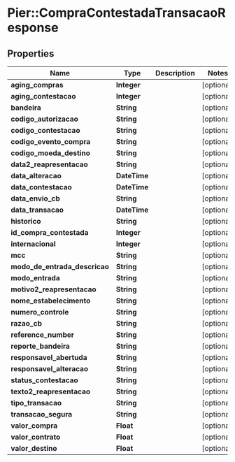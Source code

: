 # Pier::CompraContestadaTransacaoResponse

## Properties
Name | Type | Description | Notes
------------ | ------------- | ------------- | -------------
**aging_compras** | **Integer** |  | [optional] 
**aging_contestacao** | **Integer** |  | [optional] 
**bandeira** | **String** |  | [optional] 
**codigo_autorizacao** | **String** |  | [optional] 
**codigo_contestacao** | **String** |  | [optional] 
**codigo_evento_compra** | **String** |  | [optional] 
**codigo_moeda_destino** | **String** |  | [optional] 
**data2_reapresentacao** | **String** |  | [optional] 
**data_alteracao** | **DateTime** |  | [optional] 
**data_contestacao** | **DateTime** |  | [optional] 
**data_envio_cb** | **String** |  | [optional] 
**data_transacao** | **DateTime** |  | [optional] 
**historico** | **String** |  | [optional] 
**id_compra_contestada** | **Integer** |  | [optional] 
**internacional** | **Integer** |  | [optional] 
**mcc** | **String** |  | [optional] 
**modo_de_entrada_descricao** | **String** |  | [optional] 
**modo_entrada** | **String** |  | [optional] 
**motivo2_reapresentacao** | **String** |  | [optional] 
**nome_estabelecimento** | **String** |  | [optional] 
**numero_controle** | **String** |  | [optional] 
**razao_cb** | **String** |  | [optional] 
**reference_number** | **String** |  | [optional] 
**reporte_bandeira** | **String** |  | [optional] 
**responsavel_abertuda** | **String** |  | [optional] 
**responsavel_alteracao** | **String** |  | [optional] 
**status_contestacao** | **String** |  | [optional] 
**texto2_reapresentacao** | **String** |  | [optional] 
**tipo_transacao** | **String** |  | [optional] 
**transacao_segura** | **String** |  | [optional] 
**valor_compra** | **Float** |  | [optional] 
**valor_contrato** | **Float** |  | [optional] 
**valor_destino** | **Float** |  | [optional] 


